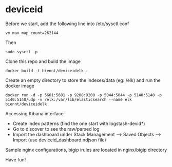 # deviceid
Before we start, add the following line into /etc/sysctl.conf
```
vm.max_map_count=262144
```
Then
```
sudo sysctl -p
```

Clone this repo and build the image
```
docker build -t biennt/deviceidelk .
```
Create an empty directory to store the indexes/data (eg: /elk) and run the docker image

```
docker run -d -p 5601:5601 -p 9200:9200 -p 5044:5044 -p 5140:5140 -p 5140:5140/udp -v /elk:/var/lib/elasticsearch --name elk biennt/deviceidelk
```
Accessing Kibana interface
- Create Index patterns (find the one start with logstash-devid*)
- Go to discover to see the raw/parsed log
- Import the dashboard under Stack Management --> Saved Objects --> Import (use deviceid_dashboard.ndjson file)

Sample nginx configurations, bigip irules are located in nginx/bigip directory

Have fun!
